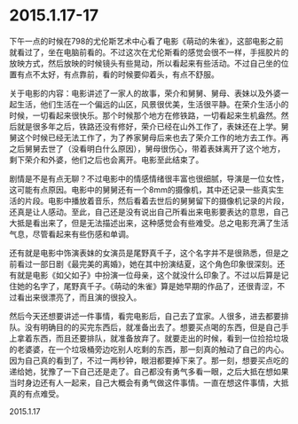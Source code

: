 2015.1.17-17
=============

下午一点的时候在798的尤伦斯艺术中心看了电影《萌动的朱雀》，这部电影之前就看过了，坐在电脑前看的。不过这次在尤伦斯看的感觉会很不一样，手摇胶片的放映方式，然后放映的时候镜头有些晃动，所以看起来有些活动。不过自己坐的位置有点不太好，有点靠前，看的时候要仰着头，有点不舒服。

关于电影的内容：电影讲述了一家人的故事，荣介和舅舅、舅母、表妹以及外婆一起生活，他们生活在一个偏远的山区，风景很优美，生活很平静。在荣介生活小的时候，一切看起来很快乐。那个时候那个地方在修铁路，一切看起来生机盎然。然后就是很多年之后，铁路还没有修好，荣介已经在山外工作了，表妹还在上学。舅舅这个时候已经无法工作了，为了养家舅母后来也去了荣介工作的地方去工作。再之后舅舅去世了（没看明白什么原因），舅母很伤心，带着表妹离开了这个地方，剩下荣介和外婆，他们之后也会离开。电影至此结束了。

剧情是不是有点无聊？不过电影中的情感情绪很丰富也很细腻，导演是一位女性，这可能有点原因。电影中的舅舅还有一个8mm的摄像机，其中还记录一些真实生活的片段。电影中播放着音乐，然后看着去世后的舅舅留下的摄像机记录的片段，还真是让人感动。至此，自己还是没有说出自己所看出来电影要表达的意思，自己大抵是看出来了，但是无法描述出来，这种感觉会有些难受。总之电影充满了生活气息，尽管看起来有些伤感和单调。

还有就是电影中饰演表妹的女演员是尾野真千子，这个名字并不是很熟悉，但是之前看过一部日剧《最完美的离婚》，她在其中扮演结夏，这个角色印象很深刻。还有就是电影《如父如子》中扮演一位母亲，这个就没什么印象了。不过以后算是记住她的名字了，尾野真千子。《萌动的朱雀》算是她早期的作品了，还很青涩，不过看出来很漂亮了，而且演的很投入。

然后今天还想要讲述一件事情，看完电影后，自己去了宜家。人很多，进去都要排队。没有明确目的的买完东西后，就准备出去了。想要买点喝的东西，但是自己手上拿着东西，而且还要排队，就准备放弃了。就要走出的时候，看到一位捡拾垃圾的老婆婆，在一个垃圾桶旁边吃别人吃剩的东西，那一刻真的触动了自己的内心。因为自己真的看到了，不过一两秒钟，眼泪都要掉下来了。那一刻，想要买点吃的递给她，犹豫了一下自己还是走了。自己都没有勇气多看一眼，之后大抵在想如果当时身边还有人一起来，自己大概会有勇气做这件事情。一直在想这件事情，大抵真的有点难受。

2015.1.17